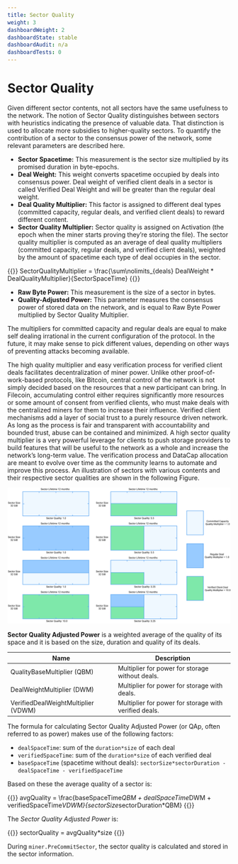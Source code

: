 ```yaml
---
title: Sector Quality
weight: 3
dashboardWeight: 2
dashboardState: stable
dashboardAudit: n/a
dashboardTests: 0
---
```


# Sector Quality

Given different sector contents, not all sectors have the same usefulness to the network. The notion of Sector Quality distinguishes between sectors with heuristics indicating the presence of valuable data. That distinction is used to allocate more subsidies to higher-quality sectors. To quantify the contribution of a sector to the consensus power of the network, some relevant parameters are described here.

- **Sector Spacetime:** This measurement is the sector size multiplied by its promised duration in byte-epochs.
- **Deal Weight:** This weight converts spacetime occupied by deals into consensus power. Deal weight of verified client deals in a sector is called Verified Deal Weight and will be greater than the regular deal weight.
- **Deal Quality Multiplier:** This factor is assigned to different deal types (committed
capacity, regular deals, and verified client deals) to reward different content.
- **Sector Quality Multiplier:** Sector quality is assigned on Activation (the epoch when the miner starts proving theyʼre storing the file). The sector quality multiplier is computed as an average of deal quality multipliers (committed capacity, regular deals, and verified client deals), weighted by the amount of spacetime each type of deal occupies in the sector.

{{<katex>}}
SectorQualityMultiplier = \frac{\sum\nolimits_{deals} DealWeight * DealQualityMultiplier}{SectorSpaceTime}
{{</katex>}}

- **Raw Byte Power:** This measurement is the size of a sector in bytes.
- **Quality-Adjusted Power:** This parameter measures the consensus power of stored data on the network, and is equal to Raw Byte Power multiplied by Sector Quality Multiplier.

The multipliers for committed capacity and regular deals are equal to make self dealing irrational in the current configuration of the protocol. In the future, it may make sense to pick different values, depending on other ways of preventing attacks becoming available.

The high quality multiplier and easy verification process for verified client deals facilitates decentralization of miner power. Unlike other proof-of-work-based protocols, like Bitcoin, central control of the network is not simply decided based on the resources that a new participant can bring. In Filecoin, accumulating control either requires significantly more resources or some amount of consent from verified clients, who must make deals with the centralized miners for them to increase their influence. Verified client mechanisms add a layer of social trust to a purely resource driven network. As long as the process is fair and transparent with accountability and bounded trust, abuse can be contained and minimized. A high sector quality multiplier is a very powerful leverage for clients to push storage providers to build features that will be useful to the network as a whole and increase the networkʼs long-term value. The verification process and DataCap allocation are meant to evolve over time as the community learns to automate and improve this process. An illustration of sectors with various contents and their respective sector qualities are shown in the following Figure.

![Sector Quality](sector-quality.jpg)


**Sector Quality Adjusted Power** is a weighted average of the quality of its space and it is based on the size, duration and quality of its deals.

| Name                         | Description                                           |
|------------------------------|-------------------------------------------------------|
| QualityBaseMultiplier (QBM)  | Multiplier for power for storage without deals.       |
| DealWeightMultiplier  (DWM)  | Multiplier for power for storage with deals.          |
| VerifiedDealWeightMultiplier (VDWM) | Multiplier for power for storage with verified deals. |


The formula for calculating Sector Quality Adjusted Power (or QAp, often referred to as power) makes use of the following factors:
- `dealSpaceTime`: sum of the `duration*size` of each deal
- `verifiedSpaceTime`: sum of the `duration*size` of each verified deal
- `baseSpaceTime` (spacetime without deals): `sectorSize*sectorDuration - dealSpaceTime - verifiedSpaceTime`

Based on these the average quality of a sector is:


{{<katex>}}
avgQuality = \frac{baseSpaceTime*QBM + dealSpaceTime*DWM + verifiedSpaceTime*VDWM}{sectorSize*sectorDuration*QBM}
{{</katex>}}

The _Sector Quality Adjusted Power_ is:

{{<katex>}}
sectorQuality = avgQuality*size
{{</katex>}}

During `miner.PreCommitSector`, the sector quality is calculated and stored in the sector information.